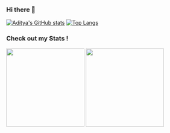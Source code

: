 ### Hi there 👋

<!--
**adityakp15/adityakp15** is a ✨ _special_ ✨ repository because its `README.md` (this file) appears on your GitHub profile.

Here are some ideas to get you started:

- 🔭 I’m currently working on ...
- 🌱 I’m currently learning ...
- 👯 I’m looking to collaborate on ...
- 🤔 I’m looking for help with ...
- 💬 Ask me about ...
- 📫 How to reach me: ...
- 😄 Pronouns: ...
- ⚡ Fun fact: ...
-->

[![Aditya's GitHub stats](https://github-readme-stats.vercel.app/api?username=adityakp15&theme=github_dark)](https://github.com/adityakp15/)
[![Top Langs](https://github-readme-stats.vercel.app/api/top-langs/?username=adityakp15&layout=compact&theme=github_dark)](https://github.com/adityakp15/) 

### Check out my Stats !

<p align="left">
<img height="207em" src="https://github-readme-stats-taupe-pi.vercel.app/api?username=adityakp15&theme=github_dark&show_icons=true&count_private=true&line_height=28&hide_border=1&include_all_commits=true&role=OWNER,COLLABORATOR" align = "center"/>
<img height="207em" src="https://github-readme-stats-taupe-pi.vercel.app/api/top-langs/?username=adityakp15&theme=github_dark&layout=compact&langs_count=10&hide_border=1&role=ORGANIZATION_MEMBER,OWNER,COLLABORATOR" align = "center"/>
</p>
